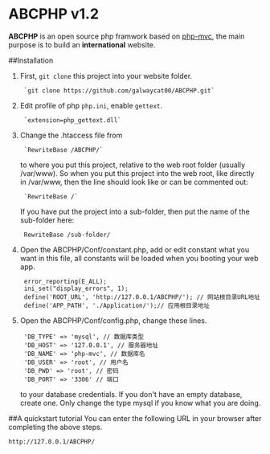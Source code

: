 # ABCPHP v1.2

**ABCPHP** is an open source php framwork based on [php-mvc](https://github.com/panique/php-mvc), the main purpose is to build an **international** website.

##Installation
1. First, `git clone` this project into your website folder.

    	`git clone https://github.com/galwaycat00/ABCPHP.git`

2. Edit profile of php  `php.ini`, enable `gettext`.

    	`extension=php_gettext.dll`

3. Change the .htaccess file from

		`RewriteBase /ABCPHP/`

	to where you put this project, relative to the web root folder (usually /var/www). So when you put this project into the web root, like directly in /var/www, then the line should look like or can be commented out:
    
		`RewriteBase /`

	If you have put the project into a sub-folder, then put the name of the sub-folder here:

		RewriteBase /sub-folder/

4. Open the ABCPHP/Conf/constant.php, add or edit constant what you want in this file, all constants wiil be loaded when you booting your web app.

        error_reporting(E_ALL);
	    ini_set("display_errors", 1);
	    define('ROOT_URL', 'http://127.0.0.1/ABCPHP/'); // 网站根目录URL地址
	    define('APP_PATH', './Application/');// 应用根目录地址

5. Open the ABCPHP/Conf/config.php, change these lines.

    	'DB_TYPE' => 'mysql', // 数据库类型
	    'DB_HOST' => '127.0.0.1', // 服务器地址
	    'DB_NAME' => 'php-mvc', // 数据库名
	    'DB_USER' => 'root', // 用户名
	    'DB_PWD' => 'root', // 密码
	    'DB_PORT' => '3306' // 端口

	to your database credentials. If you don't have an empty database, create one. Only change the type mysql if you know what you are doing.

##A quickstart tutorial
You can enter the following URL in your browser after completing the above steps.

	http://127.0.0.1/ABCPHP/

